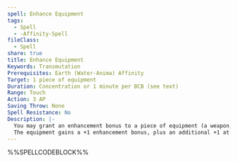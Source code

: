 ```yaml
---
spell: Enhance Equipment
tags:
  - Spell
  - -Affinity-Spell
fileClass:
  - Spell
share: true
title: Enhance Equipment
Keywords: Transmutation
Prerequisites: Earth (Water-Anima) Affinity
Target: 1 piece of equipment
Duration: Concentration or 1 minute per BCB (see text)
Range: Touch
Action: 3 AP
Saving Throw: None
Spell Resistance: No
Description: |-
  You may grant an enhancement bonus to a piece of equipment (a weapon, shield, suit of armor, implement, or tool) for as long as you concentrate, or you can spend a spell point to allow the spell to continue without concentration for 1 minute per BCB.
  The equipment gains a +1 enhancement bonus, plus an additional +1 at 4 BCB and every 4 BCB thereafter (to a maximum of +6 at 20 BCB). If the equipment already possesses an enhancement bonus, use the higher value. 
---
```

%%SPELLCODEBLOCK%%